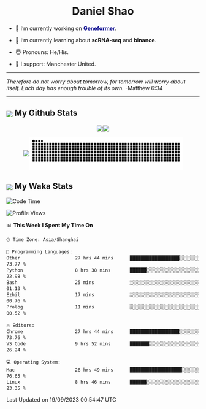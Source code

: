 

<h1 align="center">Daniel Shao</h1>

- 🐒 I’m currently working on <strong><a href="https://huggingface.co/ctheodoris/Geneformer" style="color: darkblue">Geneformer</a></strong>.

- 🥹 I’m currently learning about **scRNA-seq** and **binance**.

- 😇 Pronouns: He/His.

- 🦧 I support: Manchester United.

---

<i> Therefore do not worry about tomorrow, for tomorrow will worry about itself. Each day has enough trouble of its own. </i> -Matthew 6:34

---

<h2><img src="https://emojis.slackmojis.com/emojis/images/1579216111/7550/pikachu_wave.gif?1579216111" align="center" width="28" /> My Github Stats</h2>

<p align="center"><img align="center" src = "https://github-readme-stats.vercel.app/api?username=super-dainiu&show_icons=true&count_private=true&theme=tokyonight&hide=issues&line_height=30" width="400px"><img align="center" src = "https://github-readme-streak-stats.herokuapp.com/?user=super-dainiu&theme=tokyonight" width="400px"></p>

<p align="center"><img align="center" width="400px" src="https://github-readme-stats.vercel.app/api/top-langs/?username=super-dainiu&layout=compact&theme=tokyonight&hide=html,tex,jupyter%20notebook"><img align="center" width="400px" src="https://github.com/super-dainiu/super-dainiu/blob/output/github-contribution-grid-snake.svg"></p>

<h2><img src="https://emojis.slackmojis.com/emojis/images/1579216111/7550/pikachu_wave.gif?1579216111" align="center" width="28" /> My Waka Stats</h2>

<!--START_SECTION:waka-->
![Code Time](http://img.shields.io/badge/Code%20Time-493%20hrs%2031%20mins-blue)

![Profile Views](http://img.shields.io/badge/Profile%20Views-0-blue)

📊 **This Week I Spent My Time On** 

```text
🕑︎ Time Zone: Asia/Shanghai

💬 Programming Languages: 
Other                    27 hrs 44 mins      ██████████████████░░░░░░░   73.77 % 
Python                   8 hrs 38 mins       ██████░░░░░░░░░░░░░░░░░░░   22.98 % 
Bash                     25 mins             ░░░░░░░░░░░░░░░░░░░░░░░░░   01.13 % 
Ezhil                    17 mins             ░░░░░░░░░░░░░░░░░░░░░░░░░   00.76 % 
Prolog                   11 mins             ░░░░░░░░░░░░░░░░░░░░░░░░░   00.52 % 

🔥 Editors: 
Chrome                   27 hrs 44 mins      ██████████████████░░░░░░░   73.76 % 
VS Code                  9 hrs 52 mins       ███████░░░░░░░░░░░░░░░░░░   26.24 % 

💻 Operating System: 
Mac                      28 hrs 49 mins      ███████████████████░░░░░░   76.65 % 
Linux                    8 hrs 46 mins       ██████░░░░░░░░░░░░░░░░░░░   23.35 % 
```


 Last Updated on 19/09/2023 00:54:47 UTC
<!--END_SECTION:waka-->
